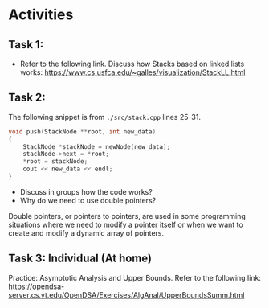 # Activities

## Task 1:

- Refer to the following link. Discuss how Stacks based on linked lists works:
  https://www.cs.usfca.edu/~galles/visualization/StackLL.html

## Task 2:

The following snippet is from `./src/stack.cpp` lines 25-31.

```cpp
void push(StackNode **root, int new_data)
{
    StackNode *stackNode = newNode(new_data);
    stackNode->next = *root;
    *root = stackNode;
    cout << new_data << endl;
}
```

- Discuss in groups how the code works?
- Why do we need to use double pointers?

Double pointers, or pointers to pointers, are used in some programming situations where we need to modify a pointer itself or when we want to create and modify a dynamic array of pointers.

## Task 3: Individual (At home)

Practice: Asymptotic Analysis and Upper Bounds. Refer to the following link:
https://opendsa-server.cs.vt.edu/OpenDSA/Exercises/AlgAnal/UpperBoundsSumm.html
